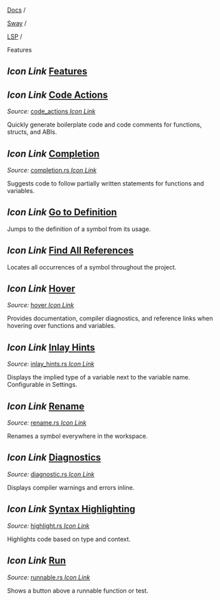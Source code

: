 [Docs](https://docs.fuel.network/) /

[Sway](https://docs.fuel.network/docs/sway/) /

[LSP](https://docs.fuel.network/docs/sway/lsp/) /

Features

## _Icon Link_ [Features](https://docs.fuel.network/docs/sway/lsp/features/\#features)

## _Icon Link_ [Code Actions](https://docs.fuel.network/docs/sway/lsp/features/\#code-actions)

_Source:_ [code\_actions _Icon Link_](https://github.com/FuelLabs/sway/tree/v0.67.0/sway-lsp/src/capabilities/code_actions)

Quickly generate boilerplate code and code comments for functions, structs, and ABIs.

## _Icon Link_ [Completion](https://docs.fuel.network/docs/sway/lsp/features/\#completion)

_Source:_ [completion.rs _Icon Link_](https://github.com/FuelLabs/sway/blob/v0.67.0/sway-lsp/src/capabilities/completion.rs)

Suggests code to follow partially written statements for functions and variables.

## _Icon Link_ [Go to Definition](https://docs.fuel.network/docs/sway/lsp/features/\#go-to-definition)

Jumps to the definition of a symbol from its usage.

## _Icon Link_ [Find All References](https://docs.fuel.network/docs/sway/lsp/features/\#find-all-references)

Locates all occurrences of a symbol throughout the project.

## _Icon Link_ [Hover](https://docs.fuel.network/docs/sway/lsp/features/\#hover)

_Source:_ [hover _Icon Link_](https://github.com/FuelLabs/sway/tree/v0.67.0/sway-lsp/src/capabilities/hover)

Provides documentation, compiler diagnostics, and reference links when hovering over functions and variables.

## _Icon Link_ [Inlay Hints](https://docs.fuel.network/docs/sway/lsp/features/\#inlay-hints)

_Source:_ [inlay\_hints.rs _Icon Link_](https://github.com/FuelLabs/sway/blob/v0.67.0/sway-lsp/src/capabilities/inlay_hints.rs)

Displays the implied type of a variable next to the variable name. Configurable in Settings.

## _Icon Link_ [Rename](https://docs.fuel.network/docs/sway/lsp/features/\#rename)

_Source:_ [rename.rs _Icon Link_](https://github.com/FuelLabs/sway/blob/v0.67.0/sway-lsp/src/capabilities/rename.rs)

Renames a symbol everywhere in the workspace.

## _Icon Link_ [Diagnostics](https://docs.fuel.network/docs/sway/lsp/features/\#diagnostics)

_Source:_ [diagnostic.rs _Icon Link_](https://github.com/FuelLabs/sway/blob/v0.67.0/sway-lsp/src/capabilities/diagnostic.rs)

Displays compiler warnings and errors inline.

## _Icon Link_ [Syntax Highlighting](https://docs.fuel.network/docs/sway/lsp/features/\#syntax-highlighting)

_Source:_ [highlight.rs _Icon Link_](https://github.com/FuelLabs/sway/blob/v0.67.0/sway-lsp/src/capabilities/highlight.rs)

Highlights code based on type and context.

## _Icon Link_ [Run](https://docs.fuel.network/docs/sway/lsp/features/\#run)

_Source:_ [runnable.rs _Icon Link_](https://github.com/FuelLabs/sway/blob/v0.67.0/sway-lsp/src/capabilities/runnable.rs)

Shows a button above a runnable function or test.